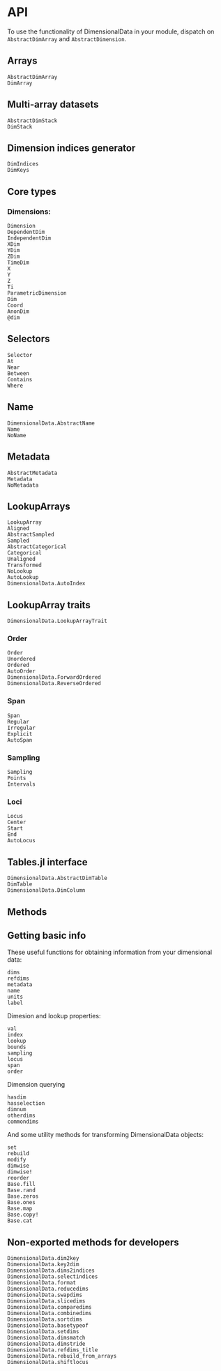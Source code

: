 
# API

To use the functionality of DimensionalData in your module, dispatch on `AbstractDimArray` and `AbstractDimension`.

## Arrays

```@docs
AbstractDimArray
DimArray
```

## Multi-array datasets

```@docs
AbstractDimStack
DimStack
```

## Dimension indices generator

```@docs
DimIndices
DimKeys
```

## Core types

### Dimensions:

```@docs
Dimension
DependentDim
IndependentDim
XDim
YDim
ZDim
TimeDim
X
Y
Z
Ti
ParametricDimension
Dim
Coord
AnonDim
@dim
```


## Selectors

```@docs
Selector
At
Near
Between
Contains
Where
```

## Name

```@docs
DimensionalData.AbstractName
Name
NoName
```

## Metadata

```@docs
AbstractMetadata
Metadata
NoMetadata
```

## LookupArrays

```@docs
LookupArray
Aligned
AbstractSampled
Sampled
AbstractCategorical
Categorical
Unaligned
Transformed
NoLookup
AutoLookup
DimensionalData.AutoIndex
```

## LookupArray traits

```@docs
DimensionalData.LookupArrayTrait
```

### Order

```@docs
Order
Unordered
Ordered
AutoOrder
DimensionalData.ForwardOrdered
DimensionalData.ReverseOrdered
```

### Span

```@docs
Span
Regular
Irregular
Explicit
AutoSpan
```

### Sampling

```@docs
Sampling
Points
Intervals
```

### Loci

```@docs
Locus
Center
Start
End
AutoLocus
```

## Tables.jl interface

```@docs
DimensionalData.AbstractDimTable
DimTable
DimensionalData.DimColumn
```


## Methods

## Getting basic info

These useful functions for obtaining information from your dimensional data:

```@docs
dims
refdims
metadata
name
units
label
```

Dimesion and lookup properties:

```@docs
val
index
lookup
bounds
sampling
locus
span
order
```

Dimension querying

```@docs
hasdim
hasselection
dimnum
otherdims
commondims
```

And some utility methods for transforming DimensionalData objects:

```@docs
set
rebuild
modify
dimwise
dimwise!
reorder
Base.fill
Base.rand
Base.zeros
Base.ones
Base.map
Base.copy!
Base.cat
```

## Non-exported methods for developers

```@docs
DimensionalData.dim2key
DimensionalData.key2dim
DimensionalData.dims2indices
DimensionalData.selectindices
DimensionalData.format
DimensionalData.reducedims
DimensionalData.swapdims
DimensionalData.slicedims
DimensionalData.comparedims
DimensionalData.combinedims
DimensionalData.sortdims
DimensionalData.basetypeof
DimensionalData.setdims
DimensionalData.dimsmatch
DimensionalData.dimstride
DimensionalData.refdims_title
DimensionalData.rebuild_from_arrays
DimensionalData.shiftlocus
```
